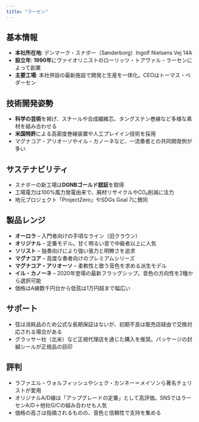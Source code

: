 ```yaml
---
title: "ラーセン"
---
```


## 基本情報

* **本社所在地**: デンマーク・スナボー（Sønderborg）Ingolf Nielsens Vej 14A
* **設立年**: **1990年**にヴァイオリニストのローリッツ・トアヴァル・ラーセンによって創業
* **主要工場**: 本社併設の最新施設で開発と生産を一体化。CEOはトーマス・ペダーセン

## 技術開発姿勢

* **科学の芸術**を掲げ、スチールや合成繊維芯、タングステン巻線など多様な素材を組み合わせる
* **米国特許**による高密度巻線装置や人工プレイイン技術を採用
* マグナコア・アリオーソやイル・カノーネなど、一流奏者との共同開発例が多い

## サステナビリティ

* スナボーの新工場は**DGNBゴールド認証**を取得
* 工場電力は100%風力発電由来で、廃材リサイクルやCO₂削減に注力
* 地元プロジェクト「ProjectZero」やSDGs Goal 7に賛同

## 製品レンジ

* **オーロラ** – 入門者向けの手頃なライン（旧クラウン）
* **オリジナル** – 定番モデル。甘く明るい音で中級者以上に人気
* **ソリスト** – 独奏向けにより強い張力と明瞭さを追求
* **マグナコア** – 高度な奏者向けのプレミアムシリーズ
* **マグナコア・アリオーソ** – 柔軟性と歌う音色を求める派生モデル
* **イル・カノーネ** – 2020年登場の最新フラッグシップ。音色の方向性を2種から選択可能
* 価格はA線数千円台から低弦は1万円超まで幅広い

## サポート

* 弦は消耗品のため公式な長期保証はないが、初期不良は販売店経由で交換対応される場合がある
* グラッサー社（北米）など正規代理店を通じた購入を推奨。パッケージの封緘シールが正規品の目印

## 評判

* ラファエル・ウォルフィッシュやシェク・カンネー＝メイソンら著名チェリストが愛用
* オリジナルA/D線は「アップグレードの定番」として高評価。SNSではラーセンA/D＋他社G/Cの組み合わせも人気
* 価格の高さは指摘されるものの、音色と信頼性で支持を集める
